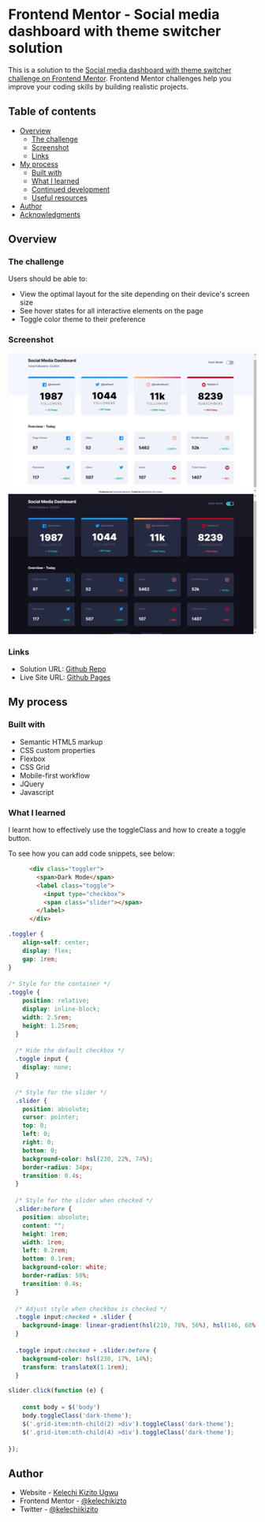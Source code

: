 # Frontend Mentor - Social media dashboard with theme switcher solution

This is a solution to the [Social media dashboard with theme switcher challenge on Frontend Mentor](https://www.frontendmentor.io/challenges/social-media-dashboard-with-theme-switcher-6oY8ozp_H). Frontend Mentor challenges help you improve your coding skills by building realistic projects. 

## Table of contents

- [Overview](#overview)
  - [The challenge](#the-challenge)
  - [Screenshot](#screenshot)
  - [Links](#links)
- [My process](#my-process)
  - [Built with](#built-with)
  - [What I learned](#what-i-learned)
  - [Continued development](#continued-development)
  - [Useful resources](#useful-resources)
- [Author](#author)
- [Acknowledgments](#acknowledgments)


## Overview

### The challenge

Users should be able to:

- View the optimal layout for the site depending on their device's screen size
- See hover states for all interactive elements on the page
- Toggle color theme to their preference

### Screenshot

![](./Screenshot(69).png)
![](./Screenshot(70).png)

### Links

- Solution URL: [Github Repo](https://github.com/Kelechikizito/social-media-dashboard-with-theme-switcher-master)
- Live Site URL: [Github Pages](https://kelechikizito.github.io/social-media-dashboard-with-theme-switcher-master/)

## My process

### Built with

- Semantic HTML5 markup
- CSS custom properties
- Flexbox
- CSS Grid
- Mobile-first workflow
- JQuery
- Javascript


### What I learned

I learnt how to effectively use the toggleClass and how to create a toggle button.

To see how you can add code snippets, see below:

```html
      <div class="toggler">
        <span>Dark Mode</span>
        <label class="toggle">
          <input type="checkbox">
          <span class="slider"></span>
        </label>        
      </div>
```

```css
.toggler {
    align-self: center;
    display: flex;
    gap: 1rem;
}

/* Style for the container */
.toggle {
    position: relative;
    display: inline-block;
    width: 2.5rem;
    height: 1.25rem;
  }
  
  /* Hide the default checkbox */
  .toggle input {
    display: none;
  }
  
  /* Style for the slider */
  .slider {
    position: absolute;
    cursor: pointer;
    top: 0;
    left: 0;
    right: 0;
    bottom: 0;
    background-color: hsl(230, 22%, 74%);
    border-radius: 34px;
    transition: 0.4s;
  }
  
  /* Style for the slider when checked */
  .slider:before {
    position: absolute;
    content: "";
    height: 1rem;
    width: 1rem;
    left: 0.2rem;
    bottom: 0.1rem;
    background-color: white;
    border-radius: 50%;
    transition: 0.4s;
  }
  
  /* Adjust style when checkbox is checked */
  .toggle input:checked + .slider {
    background-image: linear-gradient(hsl(210, 78%, 56%), hsl(146, 68%, 55%));
  }
  
  .toggle input:checked + .slider:before {
    background-color: hsl(230, 17%, 14%);
    transform: translateX(1.1rem);
  }
```

```js
slider.click(function (e) { 
    
    const body = $('body')
    body.toggleClass('dark-theme');
    $('.grid-item:nth-child(2) >div').toggleClass('dark-theme');
    $('.grid-item:nth-child(4) >div').toggleClass('dark-theme');
    
});
```

<!-- ### Continued development


### Useful resources -->


## Author

- Website - [Kelechi Kizito Ugwu](https://github.com/Kelechikizito)
- Frontend Mentor - [@kelechikizto](https://www.frontendmentor.io/profile/Kelechikizito)
- Twitter - [@kelechiikizito](https://www.x.com/kelechiikizito)

<!-- ## Acknowledgments -->

